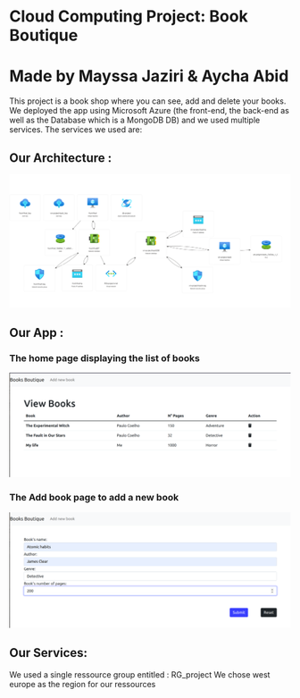 # Cloud Computing Project: Book Boutique
# Made by Mayssa Jaziri & Aycha Abid


This project is a book shop where you can see, add and delete your books.
We deployed the app using Microsoft Azure (the front-end, the back-end as well as the Database which is a MongoDB DB) and we used multiple services.
The services we used are:


## Our Architecture : 
<img src="https://github.com/MayssaJaz/Cloud-project/blob/main/book-boutique-testing/photos/architecture.png" />

## Our App : 
### The home page displaying the list of books 
<img src="https://github.com/MayssaJaz/Cloud-project/blob/main/book-boutique-testing/photos/test1.png" />

### The Add book page to add a new book

<img src="https://github.com/MayssaJaz/Cloud-project/blob/main/book-boutique-testing/photos/test3.png" />


## Our Services: 

We used a single ressource group entitled : RG_project
We chose west europe as the region for our ressources

